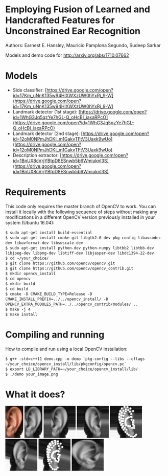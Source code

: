 # Employing Fusion of Learned and Handcrafted Features for Unconstrained Ear Recognition
Authors: Earnest E. Hansley, Mauricio Pamplona Segundo, Sudeep Sarkar

Models and demo code for http://arxiv.org/abs/1710.07662

# Models
- Side classifier: [https://drive.google.com/open?id=17Km_uNnK135w94HlXWXzUW0hYxRj_9-W](https://drive.google.com/open?id=17Km_uNnK135w94HlXWXzUW0hYxRj_9-W)
- Landmark detector (1st stage): [https://drive.google.com/open?id=1WhG3Jq5qzYe7hGL-Q_oHcBI_iaxaRPcO](https://drive.google.com/open?id=1WhG3Jq5qzYe7hGL-Q_oHcBI_iaxaRPcO)
- Landmark detector (2nd stage): [https://drive.google.com/open?id=12oM0NPmJhDKI_m1GakvTFtV3Uaxk9wUo](https://drive.google.com/open?id=12oM0NPmJhDKI_m1GakvTFtV3Uaxk9wUo)
- Description extractor: [https://drive.google.com/open?id=1BnUX8cVrjYBtpD8ESnwb5b6Wmiuknl3S](https://drive.google.com/open?id=1BnUX8cVrjYBtpD8ESnwb5b6Wmiuknl3S)

# Requirements

This code only requires the master branch of OpenCV to work. You can install it locally with the following sequence of steps without making any modifications in a different OpenCV version previously installed in your system (Ubuntu 16.04):

```
$ sudo apt-get install build-essential
$ sudo apt-get install cmake git libgtk2.0-dev pkg-config libavcodec-dev libavformat-dev libswscale-dev
$ sudo apt-get install python-dev python-numpy libtbb2 libtbb-dev libjpeg-dev libpng-dev libtiff-dev libjasper-dev libdc1394-22-dev
$ cd ~/your_choice/
$ git clone https://github.com/opencv/opencv.git
$ git clone https://github.com/opencv/opencv_contrib.git
$ mkdir opencv_install
$ cd opencv
$ mkdir build
$ cd build
$ cmake -D CMAKE_BUILD_TYPE=Release -D CMAKE_INSTALL_PREFIX=../../opencv_install/ -D OPENCV_EXTRA_MODULES_PATH=../../opencv_contrib/modules/ ..
$ make -j 4
$ make install
```

# Compiling and running

How to compile and run using a local OpenCV installation:

```
$ g++ -std=c++11 demo.cpp -o demo `pkg-config --libs --cflags ~/your_choice/opencv_install/lib/pkgconfig/opencv.pc`
$ export LD_LIBRARY_PATH=~/your_choice/opencv_install/lib/
$ ./demo your_image.png
```

# What it does?

<img src="images/image0.png" style="height: 100px;"/>
<img src="images/image1.png" style="height: 100px;"/>
<img src="images/image2.png" style="height: 100px;"/>
<img src="images/image3.png" style="height: 100px;"/>
<img src="images/image4.png" style="height: 100px;"/>
<img src="images/image5.png" style="height: 100px;"/>
<img src="images/image6.png" style="height: 100px;"/>
<img src="images/image7.png" style="height: 100px;"/>
